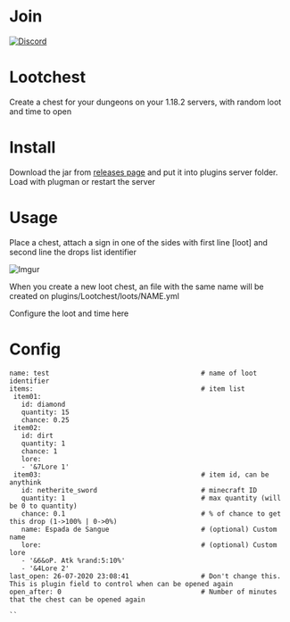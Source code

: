 
# Join 
[![Discord](https://i.imgur.com/tyZLFHl.png)](https://discord.gg/cKE8kqGXWK)

# Lootchest

Create a chest for your dungeons on your 1.18.2 servers, with random loot and time to open

# Install

Download the jar from [releases page](https://github.com/Andradina-Minecraft-Fun/OwnWarp/releases) and put it into plugins server folder. Load with plugman or restart the server

# Usage

Place a chest, attach a sign in one of the sides with first line [loot] and second line the drops list identifier


![Imgur](https://i.imgur.com/wzGBV1w.png)


When you create a new loot chest, an file with the same name will be created on plugins/Lootchest/loots/NAME.yml

Configure the loot and time here

# Config

 ```
name: test                                      # name of loot identifier
items:                                          # item list
  item01:
    id: diamond
    quantity: 15
    chance: 0.25
  item02:
    id: dirt
    quantity: 1
    chance: 1
    lore:
    - '&7Lore 1'
  item03:                                        # item id, can be anythink
    id: netherite_sword                          # minecraft ID
    quantity: 1                                  # max quantity (will be 0 to quantity)
    chance: 0.1                                  # % of chance to get this drop (1->100% | 0->0%)
    name: Espada de Sangue                       # (optional) Custom name
    lore:                                        # (optional) Custom lore
    - '&6&oP. Atk %rand:5:10%'
    - '&4Lore 2'
last_open: 26-07-2020 23:08:41                  # Don't change this. This is plugin field to control when can be opened again
open_after: 0                                   # Number of minutes that the chest can be opened again

``

